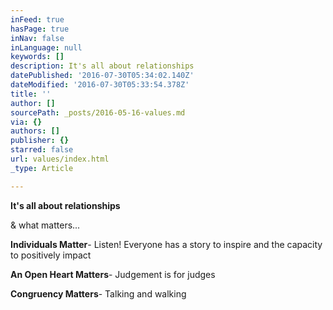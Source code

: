 ```yaml
---
inFeed: true
hasPage: true
inNav: false
inLanguage: null
keywords: []
description: It's all about relationships
datePublished: '2016-07-30T05:34:02.140Z'
dateModified: '2016-07-30T05:33:54.378Z'
title: ''
author: []
sourcePath: _posts/2016-05-16-values.md
via: {}
authors: []
publisher: {}
starred: false
url: values/index.html
_type: Article

---
```

**It's all about relationships**

& what matters... 

**Individuals Matter**- Listen! Everyone has a story to inspire and the capacity to positively impact

**An Open Heart Matters**- Judgement is for judges

**Congruency Matters**- Talking and walking
